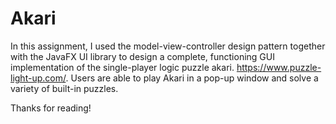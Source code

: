 # Akari

In this assignment, I used the model-view-controller design pattern together with the JavaFX UI library to design a complete, functioning GUI implementation of the single-player logic puzzle akari. https://www.puzzle-light-up.com/. Users are able to play Akari in a pop-up window and solve a variety of built-in puzzles.

Thanks for reading!
